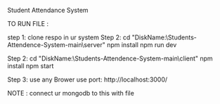 Student Attendance System


TO RUN FILE :

step 1: 
      clone respo in ur system
Step 2: 
      cd "DiskName:\Students-Attendence-System-main\server"
      npm install
      npm run dev

Step 2: 
      cd "DiskName:\Students-Attendence-System-main\client"
      npm install
      npm start
      
Step 3:
    use any Brower
    use port: http://localhost:3000/

NOTE : 
    connect ur mongodb to this with file 






